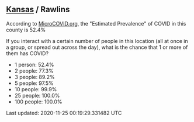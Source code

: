 
## [Kansas](/united-states/kansas) / Rawlins

According to [MicroCOVID.org](http://microcovid.org),
the "Estimated Prevalence" of COVID in this county is 52.4%

If you interact with a certain number of people in this location
(all at once in a group, or spread out across the day), what is the chance that
1 or more of them has COVID?

- 1 person: 52.4%
- 2 people: 77.3%
- 3 people: 89.2%
- 5 people: 97.5%
- 10 people: 99.9%
- 25 people: 100.0%
- 100 people: 100.0%

Last updated: 2020-11-25 00:19:29.331482 UTC

